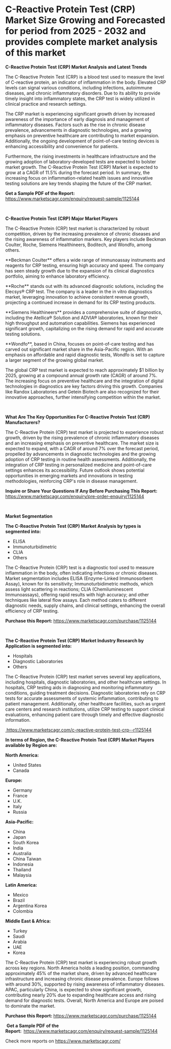 <p><h1>C-Reactive Protein Test (CRP) Market Size Growing and Forecasted for period from 2025 - 2032 and provides complete market analysis of this market</h1></p><p><strong>C-Reactive Protein Test (CRP) Market Analysis and Latest Trends</strong></p>
<p><p>The C-Reactive Protein Test (CRP) is a blood test used to measure the level of C-reactive protein, an indicator of inflammation in the body. Elevated CRP levels can signal various conditions, including infections, autoimmune diseases, and chronic inflammatory disorders. Due to its ability to provide timely insight into inflammatory states, the CRP test is widely utilized in clinical practice and research settings.</p><p>The CRP market is experiencing significant growth driven by increased awareness of the importance of early diagnosis and management of inflammatory diseases. Factors such as the rise in chronic disease prevalence, advancements in diagnostic technologies, and a growing emphasis on preventive healthcare are contributing to market expansion. Additionally, the ongoing development of point-of-care testing devices is enhancing accessibility and convenience for patients.</p><p>Furthermore, the rising investments in healthcare infrastructure and the growing adoption of laboratory-developed tests are expected to bolster market growth. The C-Reactive Protein Test (CRP) Market is expected to grow at a CAGR of 11.5% during the forecast period. In summary, the increasing focus on inflammation-related health issues and innovative testing solutions are key trends shaping the future of the CRP market.</p></p>
<p><strong>Get a Sample PDF of the Report:&nbsp;</strong> <a href="https://www.marketscagr.com/enquiry/request-sample/1125144?utm_campaign=3127&utm_medium=2&utm_source=Github&utm_content=ia&utm_term=21032025&utm_id=c-reactive-protein-test-crp">https://www.marketscagr.com/enquiry/request-sample/1125144</a></p>
<p>&nbsp;</p>
<p><strong>C-Reactive Protein Test (CRP) Major Market Players</strong></p>
<p><p>The C-Reactive Protein (CRP) test market is characterized by robust competition, driven by the increasing prevalence of chronic diseases and the rising awareness of inflammation markers. Key players include Beckman Coulter, Roche, Siemens Healthineers, Boditech, and Wondfo, among others.</p><p>**Beckman Coulter** offers a wide range of immunoassay instruments and reagents for CRP testing, ensuring high accuracy and speed. The company has seen steady growth due to the expansion of its clinical diagnostics portfolio, aiming to enhance laboratory efficiency. </p><p>**Roche** stands out with its advanced diagnostic solutions, including the Elecsys® CRP test. The company is a leader in the in vitro diagnostics market, leveraging innovation to achieve consistent revenue growth, projecting a continued increase in demand for its CRP testing products.</p><p>**Siemens Healthineers** provides a comprehensive suite of diagnostics, including the Atellica® Solution and ADVIA® laboratories, known for their high throughput and automation capabilities. Siemens has experienced significant growth, capitalizing on the rising demand for rapid and accurate testing solutions.</p><p>**Wondfo**, based in China, focuses on point-of-care testing and has carved out significant market share in the Asia-Pacific region. With an emphasis on affordable and rapid diagnostic tests, Wondfo is set to capture a larger segment of the growing global market.</p><p>The global CRP test market is expected to reach approximately $1 billion by 2025, growing at a compound annual growth rate (CAGR) of around 7%. The increasing focus on preventive healthcare and the integration of digital technologies in diagnostics are key factors driving this growth. Companies like Randox Laboratories and Getein Biotech are also recognized for their innovative approaches, further intensifying competition within the market.</p></p>
<p>&nbsp;</p>
<p><strong>What Are The Key Opportunities For C-Reactive Protein Test (CRP) Manufacturers?</strong></p>
<p><p>The C-Reactive Protein (CRP) test market is projected to experience robust growth, driven by the rising prevalence of chronic inflammatory diseases and an increasing emphasis on preventive healthcare. The market size is expected to expand, with a CAGR of around 7% over the forecast period, propelled by advancements in diagnostic technologies and the growing adoption of CRP testing in routine health assessments. Additionally, the integration of CRP testing in personalized medicine and point-of-care settings enhances its accessibility. Future outlook shows potential opportunities in emerging markets and innovations in testing methodologies, reinforcing CRP's role in disease management.</p></p>
<p><strong>Inquire or Share Your Questions If Any Before Purchasing This Report:</strong> <a href="https://www.marketscagr.com/enquiry/pre-order-enquiry/1125144?utm_campaign=3127&utm_medium=2&utm_source=Github&utm_content=ia&utm_term=21032025&utm_id=c-reactive-protein-test-crp">https://www.marketscagr.com/enquiry/pre-order-enquiry/1125144</a></p>
<p>&nbsp;</p>
<p><strong>Market Segmentation</strong></p>
<p><strong>The C-Reactive Protein Test (CRP) Market Analysis by types is segmented into:</strong></p>
<p><ul><li>ELISA</li><li>Immunoturbidimetric</li><li>CLIA</li><li>Others</li></ul></p>
<p><p>The C-Reactive Protein (CRP) test is a diagnostic tool used to measure inflammation in the body, often indicating infections or chronic diseases. Market segmentation includes ELISA (Enzyme-Linked Immunosorbent Assay), known for its sensitivity; Immunoturbidimetric methods, which assess light scattering in reactions; CLIA (Chemiluminescent Immunoassays), offering rapid results with high accuracy; and other techniques like lateral flow assays. Each method caters to different diagnostic needs, supply chains, and clinical settings, enhancing the overall efficiency of CRP testing.</p></p>
<p><strong>Purchase this Report:&nbsp;</strong><a href="https://www.marketscagr.com/purchase/1125144?utm_campaign=3127&utm_medium=2&utm_source=Github&utm_content=ia&utm_term=21032025&utm_id=c-reactive-protein-test-crp">https://www.marketscagr.com/purchase/1125144</a></p>
<p>&nbsp;</p>
<p><strong>The C-Reactive Protein Test (CRP) Market Industry Research by Application is segmented into:</strong></p>
<p><ul><li>Hospitals</li><li>Diagnostic Laboratories</li><li>Others</li></ul></p>
<p><p>The C-Reactive Protein (CRP) test market serves several key applications, including hospitals, diagnostic laboratories, and other healthcare settings. In hospitals, CRP testing aids in diagnosing and monitoring inflammatory conditions, guiding treatment decisions. Diagnostic laboratories rely on CRP tests for accurate assessments of systemic inflammation, contributing to patient management. Additionally, other healthcare facilities, such as urgent care centers and research institutions, utilize CRP testing to support clinical evaluations, enhancing patient care through timely and effective diagnostic information.</p></p>
<p><a href="https://www.marketscagr.com/c-reactive-protein-test-crp--r1125144?utm_campaign=3127&utm_medium=2&utm_source=Github&utm_content=ia&utm_term=21032025&utm_id=c-reactive-protein-test-crp">&nbsp;https://www.marketscagr.com/c-reactive-protein-test-crp--r1125144</a></p>
<p><strong>In terms of Region, the C-Reactive Protein Test (CRP) Market Players available by Region are:</strong></p>
<p>
    <p> <strong> North America: </strong>
        <ul>
            <li>United States</li>
            <li>Canada</li>
        </ul>
        </p> 
    <p> <strong> Europe: </strong>
        <ul>
            <li>Germany</li>
            <li>France</li>
            <li>U.K.</li>
            <li>Italy</li>
            <li>Russia</li>
        </ul>
        </p> 
    <p> <strong> Asia-Pacific: </strong>
        <ul>
            <li>China</li>
            <li>Japan</li>
            <li>South Korea</li>
            <li>India</li>
            <li>Australia</li>
            <li>China Taiwan</li>
            <li>Indonesia</li>
            <li>Thailand</li>
            <li>Malaysia</li>
        </ul>
        </p> 
    <p> <strong> Latin America: </strong>
        <ul>
            <li>Mexico</li>
            <li>Brazil</li>
            <li>Argentina Korea</li>
            <li>Colombia</li>
        </ul>
        </p> 
    <p> <strong> Middle East & Africa: </strong>
        <ul>
            <li>Turkey</li>
            <li>Saudi</li>
            <li>Arabia</li>
            <li>UAE</li>
            <li>Korea</li>
        </ul>
    </p>
    </p>
<p><p>The C-Reactive Protein (CRP) test market is experiencing robust growth across key regions. North America holds a leading position, commanding approximately 45% of the market share, driven by advanced healthcare infrastructure and increasing chronic disease prevalence. Europe follows with around 30%, supported by rising awareness of inflammatory diseases. APAC, particularly China, is expected to show significant growth, contributing nearly 20% due to expanding healthcare access and rising demand for diagnostic tests. Overall, North America and Europe are poised to dominate the market.</p></p>
<p><strong>Purchase this Report: </strong><a href="https://www.marketscagr.com/purchase/1125144?utm_campaign=3127&utm_medium=2&utm_source=Github&utm_content=ia&utm_term=21032025&utm_id=c-reactive-protein-test-crp">https://www.marketscagr.com/purchase/1125144</a></p>
<p>&nbsp;<strong>Get a Sample PDF of the Report:&nbsp;&nbsp;</strong><a href="https://www.marketscagr.com/enquiry/request-sample/1125144?utm_campaign=3127&utm_medium=2&utm_source=Github&utm_content=ia&utm_term=21032025&utm_id=c-reactive-protein-test-crp">https://www.marketscagr.com/enquiry/request-sample/1125144</a></p>
<p><strong></strong></p>
<p>Check more reports on <a href="https://www.marketscagr.com/?utm_campaign=3127&utm_medium=2&utm_source=Github&utm_content=ia&utm_term=21032025&utm_id=c-reactive-protein-test-crp">https://www.marketscagr.com/</a></p>